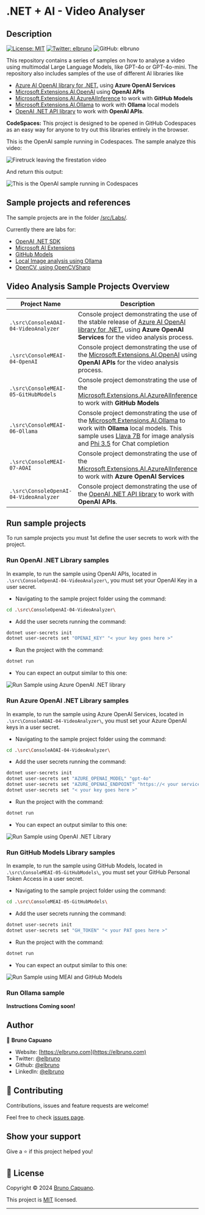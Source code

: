 # .NET + AI - Video Analyser

## Description

[![License: MIT](https://img.shields.io/badge/License-MIT-yellow.svg)](/LICENSE)
[![Twitter: elbruno](https://img.shields.io/twitter/follow/elbruno.svg?style=social)](https://twitter.com/elbruno)
![GitHub: elbruno](https://img.shields.io/github/followers/elbruno?style=social)

This repository contains a series of samples on how to analyse a video using multimodal Large Language Models, like GPT-4o or GPT-4o-mini. The repository also includes samples of the use of different AI libraries like

- [Azure AI OpenAI library for .NET.](https://www.nuget.org/packages/Azure.AI.OpenAI) using **Azure OpenAI Services**
- [Microsoft.Extensions.AI.OpenAI](https://www.nuget.org/packages/Microsoft.Extensions.AI.OpenAI) using **OpenAI APIs**
- [Microsoft.Extensions.AI.AzureAIInference](https://www.nuget.org/packages/Microsoft.Extensions.AI.AzureAIInference) to work with **GitHub Models**
- [Microsoft.Extensions.AI.Ollama](https://www.nuget.org/packages/Microsoft.Extensions.AI.Ollama) to work with **Ollama** local models
- [OpenAI .NET API library](https://www.nuget.org/packages/OpenAI) to work with **OpenAI APIs**.

**CodeSpaces:** This project is designed to be opened in GitHub Codespaces as an easy way for anyone to try out this libraries entirely in the browser.

This is the OpenAI sample running in Codespaces. The sample analyze this video:

![Firetruck leaving the firestation video](./images/02FireTruck.gif)

And return this output:

![This is the OpenAI sample running in Codespaces](./images/05RunSampleCodespaces.png)

## Sample projects and references

The sample projects are in the folder [/src/Labs/](/src/Labs/).

Currently there are labs for:

- [OpenAI .NET SDK](https://devblogs.microsoft.com/dotnet/announcing-the-stable-release-of-the-official-open-ai-library-for-dotnet/)
- [Microsoft AI Extensions](https://devblogs.microsoft.com/dotnet/introducing-microsoft-extensions-ai-preview/)
- [GitHub Models](https://devblogs.microsoft.com/dotnet/using-github-models-and-dotnet-to-build-generative-ai-apps/)
- [Local Image analysis using Ollama](https://ollama.com/blog/vision-models)
- [OpenCV, using OpenCVSharp](https://github.com/shimat/opencvsharp)

## Video Analysis Sample Projects Overview

| Project Name | Description |
|--------------|-------------|
| `.\src\ConsoleAOAI-04-VideoAnalyzer` | Console project  demonstrating the use of the stable release of [Azure AI OpenAI library for .NET.](https://www.nuget.org/packages/Azure.AI.OpenAI) using **Azure OpenAI Services** for the video analysis process.|
| `.\src\ConsoleMEAI-04-OpenAI` | Console project  demonstrating the use of the [Microsoft.Extensions.AI.OpenAI](https://www.nuget.org/packages/Microsoft.Extensions.AI.OpenAI) using **OpenAI APIs** for the video analysis process. |
| `.\src\ConsoleMEAI-05-GitHubModels` | Console project  demonstrating the use of the [Microsoft.Extensions.AI.AzureAIInference](https://www.nuget.org/packages/Microsoft.Extensions.AI.AzureAIInference) to work with **GitHub Models** |
| `.\src\ConsoleMEAI-06-Ollama` | Console project  demonstrating the use of the [Microsoft.Extensions.AI.Ollama](https://www.nuget.org/packages/Microsoft.Extensions.AI.Ollama) to work with **Ollama** local models. This sample uses [Llava 7B](https://ollama.com/library/llava) for image analysis and [Phi 3.5](https://ollama.com/library/phi3.5) for Chat completion |
| `.\src\ConsoleMEAI-07-AOAI` | Console project  demonstrating the use of the [Microsoft.Extensions.AI.AzureAIInference](https://www.nuget.org/packages/Microsoft.Extensions.AI.AzureAIInference) to work with **Azure OpenAI Services** |
| `.\src\ConsoleOpenAI-04-VideoAnalyzer` | Console project  demonstrating the use of the [OpenAI .NET API library](https://www.nuget.org/packages/OpenAI) to work with **OpenAI APIs**. |

## Run sample projects

To run sample projects you must 1st define the user secrets to work with the project.

### Run OpenAI .NET Library samples

In example, to run the sample using OpenAI APIs, located in `.\src\ConsoleOpenAI-04-VideoAnalyzer\`, you must set your OpenAI Key in a user secret.

- Navigating to the sample project folder using the command:

```bash
cd .\src\ConsoleOpenAI-04-VideoAnalyzer\
```

- Add the user secrets running the command:

```bash
dotnet user-secrets init
dotnet user-secrets set "OPENAI_KEY" "< your key goes here >"
```

- Run the project with the command:

```bash
dotnet run
```

- You can expect an output similar to this one:

![Run Sample using Azure OpenAI .NET library](./images/10AOAIRunSample.png)

### Run Azure OpenAI .NET Library samples

In example, to run the sample using Azure OpenAI Services, located in `.\src\ConsoleAOAI-04-VideoAnalyzer\`, you must set your Azure OpenAI keys in a user secret.

- Navigating to the sample project folder using the command:

```bash
cd .\src\ConsoleAOAI-04-VideoAnalyzer\
```

- Add the user secrets running the command:

```bash
dotnet user-secrets init
dotnet user-secrets set "AZURE_OPENAI_MODEL" "gpt-4o"
dotnet user-secrets set "AZURE_OPENAI_ENDPOINT" "https://< your service endpoint >.openai.azure.com/"
dotnet user-secrets set "< your key goes here >" 
```

- Run the project with the command:

```bash
dotnet run
```

- You can expect an output similar to this one:

![Run Sample using OpenAI .NET Library](./images/20OpenAIRunSample.png)

### Run GitHub Models Library samples

In example, to run the sample using GitHub Models, located in `.\src\ConsoleMEAI-05-GitHubModels\`, you must set your GitHub Personal Token Access in a user secret.

- Navigating to the sample project folder using the command:

```bash
cd .\src\ConsoleMEAI-05-GitHubModels\
```

- Add the user secrets running the command:

```bash
dotnet user-secrets init
dotnet user-secrets set "GH_TOKEN" "< your PAT goes here >" 
```

- Run the project with the command:

```bash
dotnet run
```

- You can expect an output similar to this one:

![Run Sample using MEAI and GitHub Models](./images/15GHModelsRunSample.png)

### Run Ollama sample

**Instructions Coming soon!**

## Author

👤 **Bruno Capuano**

- Website: [https://elbruno.com](https://elbruno.com)
- Twitter: [@elbruno](https://twitter.com/elbruno)
- Github: [@elbruno](https://github.com/elbruno)
- LinkedIn: [@elbruno](https://linkedin.com/in/elbruno)

## 🤝 Contributing

Contributions, issues and feature requests are welcome!

Feel free to check [issues page](//issues).

## Show your support

Give a ⭐️ if this project helped you!

## 📝 License

Copyright &copy; 2024 [Bruno Capuano](https://github.com/elbruno).

This project is [MIT](/LICENSE) licensed.

***
